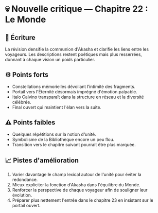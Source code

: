 # 💀 Nouvelle critique — Chapitre 22 : Le Monde

## 🧠 Écriture
La révision densifie la communion d'Akasha et clarifie les liens entre les voyageurs. Les descriptions restent poétiques mais plus resserrées, donnant à chaque vision un poids particulier.

## ⚙️ Points forts
- Constellations mémorielles dévoilant l'intimité des fragments.
- Portail vers l'Éternité désormais imprégné d'émotion palpable.
- Italo Calvino transparaît dans la structure en réseau et la diversité célébrée.
- Final ouvert qui maintient l'élan vers la suite.

## ⚠️ Points faibles
- Quelques répétitions sur la notion d'unité.
- Symbolisme de la Bibliothèque encore un peu flou.
- Transition vers le chapitre suivant pourrait être plus marquée.

## 📈 Pistes d'amélioration
1. Varier davantage le champ lexical autour de l'unité pour éviter la redondance.
2. Mieux expliciter la fonction d'Akasha dans l'équilibre du Monde.
3. Renforcer la perspective de chaque voyageur afin de souligner leur évolution.
4. Préparer plus nettement l'entrée dans le chapitre 23 en insistant sur le portail ouvert.
